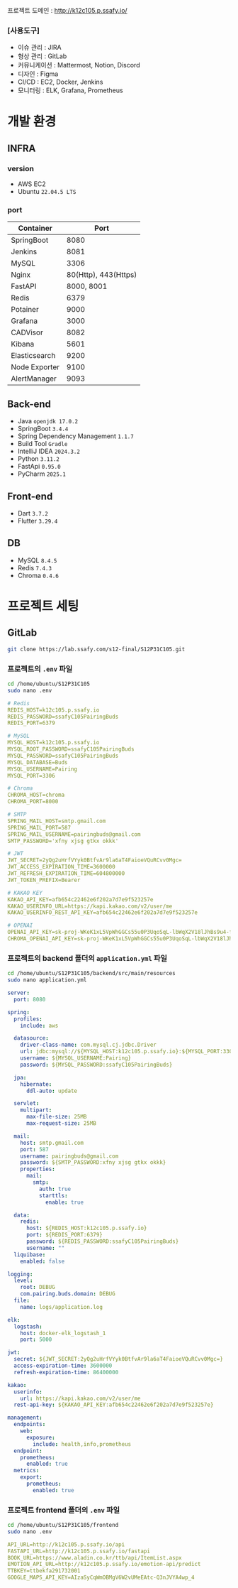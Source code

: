 
프로젝트 도메인 : http://k12c105.p.ssafy.io/

### [사용도구]

- 이슈 관리 : JIRA
- 형상 관리 : GitLab
- 커뮤니케이션 : Mattermost, Notion, Discord
- 디자인 : Figma
- CI/CD : EC2, Docker, Jenkins
- 모니터링 : ELK, Grafana, Prometheus

# 개발 환경

## INFRA

### version

- AWS EC2
- Ubuntu `22.04.5 LTS`

### port

| Container | Port |
| --- | --- |
| SpringBoot | 8080 |
| Jenkins | 8081 |
| MySQL | 3306 |
| Nginx | 80(Http), 443(Https) |
| FastAPI | 8000, 8001 |
| Redis | 6379 |
| Potainer | 9000 |
| Grafana | 3000 |
| CADVisor | 8082 |
| Kibana | 5601 |
| Elasticsearch | 9200 |
| Node Exporter | 9100 |
| AlertManager | 9093 |

## Back-end

- Java `openjdk 17.0.2`
- SpringBoot `3.4.4`
- Spring Dependency Management `1.1.7`
- Build Tool `Gradle`
- IntelliJ IDEA `2024.3.2`
- Python `3.11.2`
- FastApi `0.95.0`
- PyCharm `2025.1`

## Front-end

- Dart `3.7.2`
- Flutter `3.29.4`

## DB

- MySQL `8.4.5`
- Redis `7.4.3`
- Chroma `0.4.6`

# 프로젝트 세팅

## GitLab

```bash
git clone https://lab.ssafy.com/s12-final/S12P31C105.git
```

### 프로젝트의 `.env` 파일

```bash
cd /home/ubuntu/S12P31C105
sudo nano .env
```

```yaml
# Redis
REDIS_HOST=k12c105.p.ssafy.io
REDIS_PASSWORD=ssafyC105PairingBuds
REDIS_PORT=6379

# MySQL
MYSQL_HOST=k12c105.p.ssafy.io
MYSQL_ROOT_PASSWORD=ssafyC105PairingBuds
MYSQL_PASSWORD=ssafyC105PairingBuds
MYSQL_DATABASE=Buds
MYSQL_USERNAME=Pairing
MYSQL_PORT=3306

# Chroma
CHROMA_HOST=chroma
CHROMA_PORT=8000

# SMTP
SPRING_MAIL_HOST=smtp.gmail.com
SPRING_MAIL_PORT=587
SPRING_MAIL_USERNAME=pairingbuds@gmail.com
SMTP_PASSWORD='xfny xjsg gtkx okkk'

# JWT
JWT_SECRET=2yQg2uHrfVYyk0BtfvAr9la6aT4FaioeVQuRCvv0Mgc=
JWT_ACCESS_EXPIRATION_TIME=3600000
JWT_REFRESH_EXPIRATION_TIME=604800000
JWT_TOKEN_PREFIX=Bearer

# KAKAO KEY
KAKAO_API_KEY=afb654c22462e6f202a7d7e9f523257e
KAKAO_USERINFO_URL=https://kapi.kakao.com/v2/user/me
KAKAO_USERINFO_REST_API_KEY=afb654c22462e6f202a7d7e9f523257e

# OPENAI
OPENAI_API_KEY=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
CHROMA_OPENAI_API_KEY=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
```

### 프로젝트의 backend 폴더의 `application.yml` 파일

```bash
cd /home/ubuntu/S12P31C105/backend/src/main/resources
sudo nano application.yml
```

```yaml
server:
  port: 8080

spring:
  profiles:
    include: aws

  datasource:
    driver-class-name: com.mysql.cj.jdbc.Driver
    url: jdbc:mysql://${MYSQL_HOST:k12c105.p.ssafy.io}:${MYSQL_PORT:3306}/${MYSQL_DATABASE:Buds}?useSSL=false&allowPublicKeyRetrieval=true&serverTimezone=UTC
    username: ${MYSQL_USERNAME:Pairing}
    password: ${MYSQL_PASSWORD:ssafyC105PairingBuds}

  jpa:
    hibernate:
      ddl-auto: update

  servlet:
    multipart:
      max-file-size: 25MB
      max-request-size: 25MB

  mail:
    host: smtp.gmail.com
    port: 587
    username: pairingbuds@gmail.com
    password: ${SMTP_PASSWORD:xfny xjsg gtkx okkk}
    properties:
      mail:
        smtp:
          auth: true
          starttls:
            enable: true

  data:
    redis:
      host: ${REDIS_HOST:k12c105.p.ssafy.io}
      port: ${REDIS_PORT:6379}
      password: ${REDIS_PASSWORD:ssafyC105PairingBuds}
      username: ""
  liquibase:
    enabled: false

logging:
  level:
    root: DEBUG
    com.pairing.buds.domain: DEBUG
  file:
    name: logs/application.log

elk:
  logstash:
    host: docker-elk_logstash_1
    port: 5000

jwt:
  secret: ${JWT_SECRET:2yQg2uHrfVYyk0BtfvAr9la6aT4FaioeVQuRCvv0Mgc=}
  access-expiration-time: 3600000
  refresh-expiration-time: 86400000

kakao:
  userinfo:
    url: https://kapi.kakao.com/v2/user/me
  rest-api-key: ${KAKAO_API_KEY:afb654c22462e6f202a7d7e9f523257e}

management:
  endpoints:
    web:
      exposure:
        include: health,info,prometheus
  endpoint:
    prometheus:
      enabled: true
  metrics:
    export:
      prometheus:
        enabled: true
```

### 프로젝트 frontend 폴더의 `.env` 파일

```bash
cd /home/ubuntu/S12P31C105/frontend
sudo nano .env
```

```yaml
API_URL=http://k12c105.p.ssafy.io/api
FASTAPI_URL=http://k12c105.p.ssafy.io/fastapi
BOOK_URL=https://www.aladin.co.kr/ttb/api/ItemList.aspx
EMOTION_API_URL=http://k12c105.p.ssafy.io/emotion-api/predict
TTBKEY=ttbekfa291732001
GOOGLE_MAPS_API_KEY=AIzaSyCqWmOBMgV6W2vUMeEAtc-Q3nJVYA4wp_4
```
